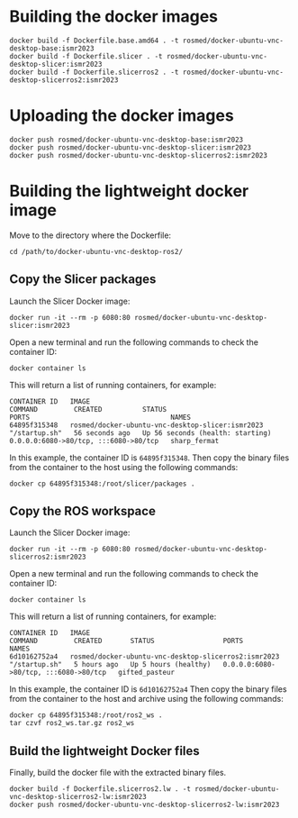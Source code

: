 Building the docker images
==========================

~~~~
docker build -f Dockerfile.base.amd64 . -t rosmed/docker-ubuntu-vnc-desktop-base:ismr2023
docker build -f Dockerfile.slicer . -t rosmed/docker-ubuntu-vnc-desktop-slicer:ismr2023
docker build -f Dockerfile.slicerros2 . -t rosmed/docker-ubuntu-vnc-desktop-slicerros2:ismr2023
~~~~


Uploading the docker images
===========================
~~~~
docker push rosmed/docker-ubuntu-vnc-desktop-base:ismr2023
docker push rosmed/docker-ubuntu-vnc-desktop-slicer:ismr2023
docker push rosmed/docker-ubuntu-vnc-desktop-slicerros2:ismr2023
~~~~


Building the lightweight docker image
=====================================

Move to the directory where the Dockerfile:

~~~~
cd /path/to/docker-ubuntu-vnc-desktop-ros2/
~~~~

Copy the Slicer packages
------------------------
Launch the Slicer Docker image:

~~~~
docker run -it --rm -p 6080:80 rosmed/docker-ubuntu-vnc-desktop-slicer:ismr2023
~~~~

Open a new terminal and run the following commands to check the container ID:

~~~~
docker container ls
~~~~

This will return a list of running containers, for example:

~~~~
CONTAINER ID   IMAGE                                              COMMAND         CREATED          STATUS                             PORTS                                   NAMES
64895f315348   rosmed/docker-ubuntu-vnc-desktop-slicer:ismr2023   "/startup.sh"   56 seconds ago   Up 56 seconds (health: starting)   0.0.0.0:6080->80/tcp, :::6080->80/tcp   sharp_fermat
~~~~

In this example, the container ID is `64895f315348`. Then copy the binary files from the container to the host using the following commands:

~~~~
docker cp 64895f315348:/root/slicer/packages .
~~~~


Copy the ROS workspace 
----------------------
Launch the Slicer Docker image:

~~~~
docker run -it --rm -p 6080:80 rosmed/docker-ubuntu-vnc-desktop-slicerros2:ismr2023
~~~~

Open a new terminal and run the following commands to check the container ID:

~~~~
docker container ls
~~~~

This will return a list of running containers, for example:

~~~~
CONTAINER ID   IMAGE                                                  COMMAND         CREATED       STATUS                 PORTS                                   NAMES
6d10162752a4   rosmed/docker-ubuntu-vnc-desktop-slicerros2:ismr2023   "/startup.sh"   5 hours ago   Up 5 hours (healthy)   0.0.0.0:6080->80/tcp, :::6080->80/tcp   gifted_pasteur
~~~~

In this example, the container ID is `6d10162752a4` Then copy the binary files from the container to the host and archive using the following commands:

~~~~
docker cp 64895f315348:/root/ros2_ws .
tar czvf ros2_ws.tar.gz ros2_ws
~~~~



Build the lightweight Docker files
----------------------------------

Finally, build the docker file with the extracted binary files.

~~~~
docker build -f Dockerfile.slicerros2.lw . -t rosmed/docker-ubuntu-vnc-desktop-slicerros2-lw:ismr2023
docker push rosmed/docker-ubuntu-vnc-desktop-slicerros2-lw:ismr2023
~~~~




